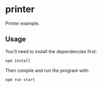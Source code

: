 # printer

Printer example.

## Usage

You'll need to install the dependencies first:

```bash
npm install
```

Then compile and run the program with:

```bash
npm run start
```
